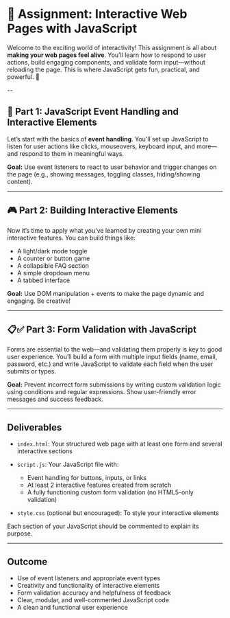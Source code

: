 # 🧠 Assignment: Interactive Web Pages with JavaScript

Welcome to the exciting world of interactivity! This assignment is all about **making your web pages feel alive**. You’ll learn how to respond to user actions, build engaging components, and validate form input—without reloading the page. This is where JavaScript gets fun, practical, and powerful. 🚀

--
## 🎉 Part 1: JavaScript Event Handling and Interactive Elements

Let’s start with the basics of **event handling**. You'll set up JavaScript to listen for user actions like clicks, mouseovers, keyboard input, and more—and respond to them in meaningful ways.

**Goal:** Use event listeners to react to user behavior and trigger changes on the page (e.g., showing messages, toggling classes, hiding/showing content).

---

## 🎮 Part 2: Building Interactive Elements

Now it’s time to apply what you’ve learned by creating your own mini interactive features. You can build things like:

* A light/dark mode toggle
* A counter or button game
* A collapsible FAQ section
* A simple dropdown menu
* A tabbed interface

**Goal:** Use DOM manipulation + events to make the page dynamic and engaging. Be creative!

---

## 📋✅ Part 3: Form Validation with JavaScript

Forms are essential to the web—and validating them properly is key to good user experience. You’ll build a form with multiple input fields (name, email, password, etc.) and write JavaScript to validate each field when the user submits or types.

**Goal:** Prevent incorrect form submissions by writing custom validation logic using conditions and regular expressions. Show user-friendly error messages and success feedback.

---

## Deliverables

* `index.html`: Your structured web page with at least one form and several interactive sections
* `script.js`: Your JavaScript file with:

  * Event handling for buttons, inputs, or links
  * At least 2 interactive features created from scratch
  * A fully functioning custom form validation (no HTML5-only validation)
* `style.css` (optional but encouraged): To style your interactive elements

Each section of your JavaScript should be commented to explain its purpose.

---

## Outcome

* Use of event listeners and appropriate event types
* Creativity and functionality of interactive elements
* Form validation accuracy and helpfulness of feedback
* Clear, modular, and well-commented JavaScript code
* A clean and functional user experience

